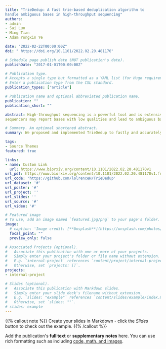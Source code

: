 ```yaml
---
title: "TrieDedup: A fast trie-based deduplication algorithm to
handle ambiguous bases in high-throughput sequencing"
authors:
- admin
- Sai Luo 
- Ming Tian 
- Adam Yongxin Ye

date: "2022-02-22T00:00:00Z"
doi: " https://doi.org/10.1101/2022.02.20.481170"

# Schedule page publish date (NOT publication's date).
publishDate: "2017-01-01T00:00:00Z"

# Publication type.
# Accepts a single type but formatted as a YAML list (for Hugo requirements).
# Enter a publication type from the CSL standard.
publication_types: ["article"]

# Publication name and optional abbreviated publication name.
publication: ""
publication_short: ""

abstract: High-throughput sequencing is a powerful tool and is extensively applied in biological studies. However
sequencers may report bases with low qualities and lead to ambiguous bases, 'N's. PCR duplicates introduced in library preparation need to be removed in genomics studies, and several deduplication tools have been developed for this purpose. However, the existing tools cannot deal with 'N's correctly or efficiently. Here we proposed and implemented TrieDedup, which uses trie (prefix tree) structure to compare and store sequences. TrieDedup can handle ambiguous base 'N's, and efficiently deduplicate at the level of raw sequences. We also reduced its memory usage by approximately 20% by implementing restrictedListDict. We benchmarked the performance of the algorithm and showed that TrieDedup can deduplicate reads up to 160-fold faster than pairwise comparison at a cost of 36-fold higher memory usage. TrieDedup algorithm may facilitate PCR deduplication, barcode or UMI assignment and repertoire diversity analysis of large scale high-throughput sequencing datasets with its ultra-fast algorithm that can account for ambiguous bases due to sequencing errors.

# Summary. An optional shortened abstract.
summary: We proposed and implemented TrieDedup to fastly and accurately deduplicate high-throughput sequencing experiments while accounting for sequencing artifacts. TrieDedup uses trie (prefix tree) structure to compare and store sequences. Our benchmark experiments show TrieDedup can deduplicate reads up to 160-fold faster than pairwise comparison at a cost of 36-fold higher memory usage. 

tags:
- Source Themes
featured: true

links:
- name: Custom Link
  url: https://www.biorxiv.org/content/10.1101/2022.02.20.481170v1
url_pdf: https://www.biorxiv.org/content/10.1101/2022.02.20.481170v1.full.pdf
url_code: 'https://github.com/lolrenceH/TrieDedup'
url_dataset: '#'
url_poster: '#'
url_project: ''
url_slides: ''
url_source: '#'
url_video: '#'

# Featured image
# To use, add an image named `featured.jpg/png` to your page's folder. 
image:
  # caption: 'Image credit: [**Unsplash**](https://unsplash.com/photos/s9CC2SKySJM)'
  focal_point: ""
  preview_only: false

# Associated Projects (optional).
#   Associate this publication with one or more of your projects.
#   Simply enter your project's folder or file name without extension.
#   E.g. `internal-project` references `content/project/internal-project/index.md`.
#   Otherwise, set `projects: []`.
projects:
- internal-project

# Slides (optional).
#   Associate this publication with Markdown slides.
#   Simply enter your slide deck's filename without extension.
#   E.g. `slides: "example"` references `content/slides/example/index.md`.
#   Otherwise, set `slides: ""`.
# slides: example
---
```


{{% callout note %}}
Create your slides in Markdown - click the *Slides* button to check out the example.
{{% /callout %}}

Add the publication's **full text** or **supplementary notes** here. You can use rich formatting such as including [code, math, and images](https://docs.hugoblox.com/content/writing-markdown-latex/).
